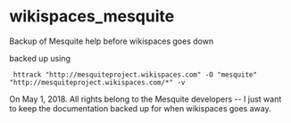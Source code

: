# wikispaces_mesquite
Backup of Mesquite help before wikispaces goes down

backed up using

```
 httrack "http://mesquiteproject.wikispaces.com" -O "mesquite" "http://mesquiteproject.wikispaces.com/*" -v
```

On May 1, 2018. All rights belong to the Mesquite developers -- I just want to keep the documentation backed up for when wikispaces goes away.
